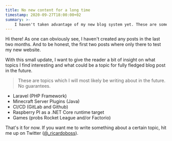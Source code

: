 ```yaml
---
title: No new content for a long time
timestamp: 2020-09-27T18:00:00+02
summary: >-
    I haven't taken advantage of my new blog system yet. These are some topics I find interesting and will maybe write something about in the future.
---
```


Hi there! As one can obviously see, I haven't created any posts in the last two months.
And to be honest, the first two posts where only there to test my new website.

With this small update, I want to give the reader a bit of insight on what topics I find interesting and what could be a topic for fully fledged blog post in the future.

> These are topics which I will most likely be writing about in the future. No guarantees.

- Laravel (PHP Framework)
- Minecraft Server Plugins (Java)
- CI/CD (GitLab and Github)
- Raspberry PI as a .NET Core runtime target
- Games (probs Rocket League and/or Factorio)

That's it for now. If you want me to write something about a certain topic, hit me up on Twitter ([@_ricardoboss](https://twitter.com/_ricardoboss)).
